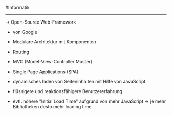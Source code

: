 #Informatik 
***

→ Open-Source Web-Framework

- von Google
- Modulare Architektur mit Komponenten
- Routing
- MVC (Model-View-Controller Muster)

- Single Page Applications (SPA)
- dynamisches laden von Seiteninhalten mit Hilfe von JavaScript
- flüssigere und reaktionsfähigere Benutzererfahrung
- evtl. höhere "Initial Load Time" aufgrund von mehr JavaScript → je mehr Bibliotheken desto mehr loading time
